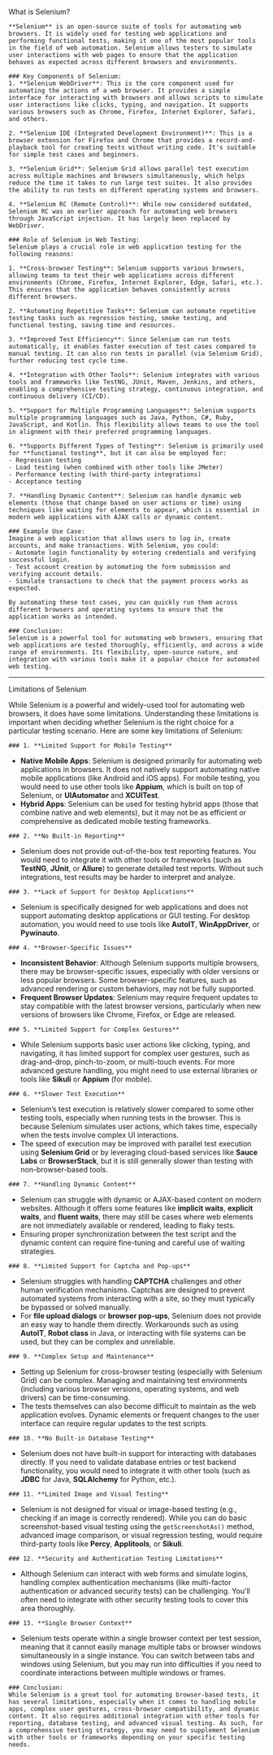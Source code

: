 What is Selenium?

    **Selenium** is an open-source suite of tools for automating web browsers. It is widely used for testing web applications and performing functional tests, making it one of the most popular tools in the field of web automation. Selenium allows testers to simulate user interactions with web pages to ensure that the application behaves as expected across different browsers and environments.

    ### Key Components of Selenium:
    1. **Selenium WebDriver**: This is the core component used for automating the actions of a web browser. It provides a simple interface for interacting with browsers and allows scripts to simulate user interactions like clicks, typing, and navigation. It supports various browsers such as Chrome, Firefox, Internet Explorer, Safari, and others.

    2. **Selenium IDE (Integrated Development Environment)**: This is a browser extension for Firefox and Chrome that provides a record-and-playback tool for creating tests without writing code. It's suitable for simple test cases and beginners.

    3. **Selenium Grid**: Selenium Grid allows parallel test execution across multiple machines and browsers simultaneously, which helps reduce the time it takes to run large test suites. It also provides the ability to run tests on different operating systems and browsers.

    4. **Selenium RC (Remote Control)**: While now considered outdated, Selenium RC was an earlier approach for automating web browsers through JavaScript injection. It has largely been replaced by WebDriver.

    ### Role of Selenium in Web Testing:
    Selenium plays a crucial role in web application testing for the following reasons:

    1. **Cross-browser Testing**: Selenium supports various browsers, allowing teams to test their web applications across different environments (Chrome, Firefox, Internet Explorer, Edge, Safari, etc.). This ensures that the application behaves consistently across different browsers.

    2. **Automating Repetitive Tasks**: Selenium can automate repetitive testing tasks such as regression testing, smoke testing, and functional testing, saving time and resources.

    3. **Improved Test Efficiency**: Since Selenium can run tests automatically, it enables faster execution of test cases compared to manual testing. It can also run tests in parallel (via Selenium Grid), further reducing test cycle time.

    4. **Integration with Other Tools**: Selenium integrates with various tools and frameworks like TestNG, JUnit, Maven, Jenkins, and others, enabling a comprehensive testing strategy, continuous integration, and continuous delivery (CI/CD).

    5. **Support for Multiple Programming Languages**: Selenium supports multiple programming languages such as Java, Python, C#, Ruby, JavaScript, and Kotlin. This flexibility allows teams to use the tool in alignment with their preferred programming languages.

    6. **Supports Different Types of Testing**: Selenium is primarily used for **functional testing**, but it can also be employed for:
    - Regression testing
    - Load testing (when combined with other tools like JMeter)
    - Performance testing (with third-party integrations)
    - Acceptance testing

    7. **Handling Dynamic Content**: Selenium can handle dynamic web elements (those that change based on user actions or time) using techniques like waiting for elements to appear, which is essential in modern web applications with AJAX calls or dynamic content.

    ### Example Use Case:
    Imagine a web application that allows users to log in, create accounts, and make transactions. With Selenium, you could:
    - Automate login functionality by entering credentials and verifying successful login.
    - Test account creation by automating the form submission and verifying account details.
    - Simulate transactions to check that the payment process works as expected.

    By automating these test cases, you can quickly run them across different browsers and operating systems to ensure that the application works as intended.

    ### Conclusion:
    Selenium is a powerful tool for automating web browsers, ensuring that web applications are tested thoroughly, efficiently, and across a wide range of environments. Its flexibility, open-source nature, and integration with various tools make it a popular choice for automated web testing.

--------------------------------------------------------------------------------------

Limitations of Selenium 

While Selenium is a powerful and widely-used tool for automating web browsers, it does have some limitations. Understanding these limitations is important when deciding whether Selenium is the right choice for a particular testing scenario. Here are some key limitations of Selenium:

    ### 1. **Limited Support for Mobile Testing**
   - **Native Mobile Apps**: Selenium is designed primarily for automating web applications in browsers. It does not natively support automating native mobile applications (like Android and iOS apps). For mobile testing, you would need to use other tools like **Appium**, which is built on top of Selenium, or **UIAutomator** and **XCUITest**.
   - **Hybrid Apps**: Selenium can be used for testing hybrid apps (those that combine native and web elements), but it may not be as efficient or comprehensive as dedicated mobile testing frameworks.

    ### 2. **No Built-in Reporting**
   - Selenium does not provide out-of-the-box test reporting features. You would need to integrate it with other tools or frameworks (such as **TestNG**, **JUnit**, or **Allure**) to generate detailed test reports. Without such integrations, test results may be harder to interpret and analyze.

    ### 3. **Lack of Support for Desktop Applications**
   - Selenium is specifically designed for web applications and does not support automating desktop applications or GUI testing. For desktop automation, you would need to use tools like **AutoIT**, **WinAppDriver**, or **Pywinauto**.

    ### 4. **Browser-Specific Issues**
   - **Inconsistent Behavior**: Although Selenium supports multiple browsers, there may be browser-specific issues, especially with older versions or less popular browsers. Some browser-specific features, such as advanced rendering or custom behaviors, may not be fully supported.
   - **Frequent Browser Updates**: Selenium may require frequent updates to stay compatible with the latest browser versions, particularly when new versions of browsers like Chrome, Firefox, or Edge are released.

    ### 5. **Limited Support for Complex Gestures**
   - While Selenium supports basic user actions like clicking, typing, and navigating, it has limited support for complex user gestures, such as drag-and-drop, pinch-to-zoom, or multi-touch events. For more advanced gesture handling, you might need to use external libraries or tools like **Sikuli** or **Appium** (for mobile).

    ### 6. **Slower Test Execution**
   - Selenium’s test execution is relatively slower compared to some other testing tools, especially when running tests in the browser. This is because Selenium simulates user actions, which takes time, especially when the tests involve complex UI interactions.
   - The speed of execution may be improved with parallel test execution using **Selenium Grid** or by leveraging cloud-based services like **Sauce Labs** or **BrowserStack**, but it is still generally slower than testing with non-browser-based tools.

    ### 7. **Handling Dynamic Content**
   - Selenium can struggle with dynamic or AJAX-based content on modern websites. Although it offers some features like **implicit waits**, **explicit waits**, and **fluent waits**, there may still be cases where web elements are not immediately available or rendered, leading to flaky tests.
   - Ensuring proper synchronization between the test script and the dynamic content can require fine-tuning and careful use of waiting strategies.

    ### 8. **Limited Support for Captcha and Pop-ups**
   - Selenium struggles with handling **CAPTCHA** challenges and other human verification mechanisms. Captchas are designed to prevent automated systems from interacting with a site, so they must typically be bypassed or solved manually.
   - For **file upload dialogs** or **browser pop-ups**, Selenium does not provide an easy way to handle them directly. Workarounds such as using **AutoIT**, **Robot class** in Java, or interacting with file systems can be used, but they can be complex and unreliable.

    ### 9. **Complex Setup and Maintenance**
   - Setting up Selenium for cross-browser testing (especially with Selenium Grid) can be complex. Managing and maintaining test environments (including various browser versions, operating systems, and web drivers) can be time-consuming.
   - The tests themselves can also become difficult to maintain as the web application evolves. Dynamic elements or frequent changes to the user interface can require regular updates to the test scripts.

    ### 10. **No Built-in Database Testing**
   - Selenium does not have built-in support for interacting with databases directly. If you need to validate database entries or test backend functionality, you would need to integrate it with other tools (such as **JDBC** for Java, **SQLAlchemy** for Python, etc.).

    ### 11. **Limited Image and Visual Testing**
   - Selenium is not designed for visual or image-based testing (e.g., checking if an image is correctly rendered). While you can do basic screenshot-based visual testing using the `getScreenshotAs()` method, advanced image comparison, or visual regression testing, would require third-party tools like **Percy**, **Applitools**, or **Sikuli**.

    ### 12. **Security and Authentication Testing Limitations**
   - Although Selenium can interact with web forms and simulate logins, handling complex authentication mechanisms (like multi-factor authentication or advanced security tests) can be challenging. You'll often need to integrate with other security testing tools to cover this area thoroughly.

    ### 13. **Single Browser Context**
   - Selenium tests operate within a single browser context per test session, meaning that it cannot easily manage multiple tabs or browser windows simultaneously in a single instance. You can switch between tabs and windows using Selenium, but you may run into difficulties if you need to coordinate interactions between multiple windows or frames.

    ### Conclusion:
    While Selenium is a great tool for automating browser-based tests, it has several limitations, especially when it comes to handling mobile apps, complex user gestures, cross-browser compatibility, and dynamic content. It also requires additional integration with other tools for reporting, database testing, and advanced visual testing. As such, for a comprehensive testing strategy, you may need to supplement Selenium with other tools or frameworks depending on your specific testing needs.